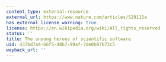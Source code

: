 ```yaml
---
content_type: external-resource
external_url: https://www.nature.com/articles/529115a
has_external_license_warning: true
license: https://en.wikipedia.org/wiki/All_rights_reserved
status: ''
title: The unsung heroes of scientific software
uid: 437bd7a4-66f5-48b7-99af-7de0b87b73c5
wayback_url: ''
---
```

